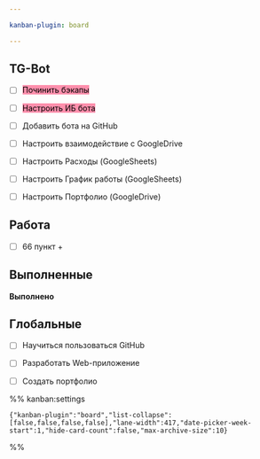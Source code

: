 ```yaml
---

kanban-plugin: board

---
```


## TG-Bot

- [ ] <mark style="background: #FF5582A6;">Починить бэкапы</mark>
- [ ] <mark style="background: #FF5582A6;">Настроить ИБ бота</mark>
- [ ] Добавить бота на GitHub
- [ ] Настроить взаимодействие с GoogleDrive
- [ ] Настроить Расходы (GoogleSheets)
- [ ] Настроить График работы (GoogleSheets)
- [ ] Настроить Портфолио (GoogleDrive)


## Работа

- [ ] 66 пункт +


## Выполненные

**Выполнено**


## Глобальные

- [ ] Научиться пользоваться GitHub
- [ ] Разработать Web-приложение
- [ ] Создать портфолио




%% kanban:settings
```
{"kanban-plugin":"board","list-collapse":[false,false,false,false],"lane-width":417,"date-picker-week-start":1,"hide-card-count":false,"max-archive-size":10}
```
%%